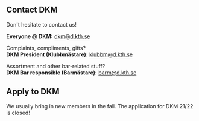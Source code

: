 ## Contact DKM
Don't hesitate to contact us!

**Everyone @ DKM:** [dkm@d.kth.se](mailto:dkm@d.kth.se)  

Complaints, compliments, gifts?</br>
**DKM President (Klubbmästare):**  [klubbm@d.kth.se](mailto:klubbm@d.kth.se)

Assortment and other bar-related stuff?</br>
**DKM Bar responsible (Barmästare):** [barm@d.kth.se](mailto:barm@d.kth.se)

## Apply to DKM
We usually bring in new members in the fall. The application for DKM 21/22 is closed!
